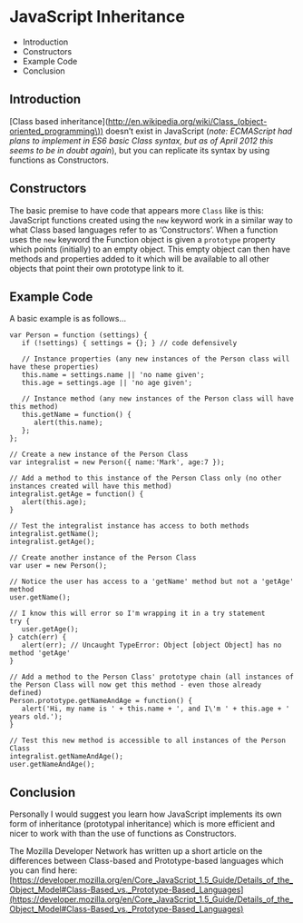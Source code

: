 # JavaScript Inheritance

- Introduction
- Constructors
- Example Code
- Conclusion

## Introduction

[Class based inheritance](http://en.wikipedia.org/wiki/Class_(object-oriented_programming\)) doesn’t exist in JavaScript (*note: ECMAScript had plans to implement in ES6 basic Class syntax, but as of April 2012 this seems to be in doubt again*), but you can replicate its syntax by using functions as Constructors.

## Constructors

The basic premise to have code that appears more `Class` like is this: JavaScript functions created using the `new` keyword work in a similar way to what Class based languages refer to as ‘Constructors’. When a function uses the `new` keyword the Function object is given a `prototype` property which points (initially) to an empty object. This empty object can then have methods and properties added to it which will be available to all other objects that point their own prototype link to it.

## Example Code

A basic example is as follows…

    var Person = function (settings) {
       if (!settings) { settings = {}; } // code defensively

       // Instance properties (any new instances of the Person class will have these properties)
       this.name = settings.name || 'no name given';
       this.age = settings.age || 'no age given';

       // Instance method (any new instances of the Person class will have this method)
       this.getName = function() {
          alert(this.name);
       };
    };

    // Create a new instance of the Person Class
    var integralist = new Person({ name:'Mark', age:7 });

    // Add a method to this instance of the Person Class only (no other instances created will have this method)
    integralist.getAge = function() {
       alert(this.age);
    }

    // Test the integralist instance has access to both methods
    integralist.getName();
    integralist.getAge();

    // Create another instance of the Person Class
    var user = new Person();

    // Notice the user has access to a 'getName' method but not a 'getAge' method
    user.getName();

    // I know this will error so I'm wrapping it in a try statement
    try {
       user.getAge();
    } catch(err) {
       alert(err); // Uncaught TypeError: Object [object Object] has no method 'getAge'
    }

    // Add a method to the Person Class' prototype chain (all instances of the Person Class will now get this method - even those already defined)
    Person.prototype.getNameAndAge = function() {
       alert('Hi, my name is ' + this.name + ', and I\'m ' + this.age + ' years old.');
    }

    // Test this new method is accessible to all instances of the Person Class
    integralist.getNameAndAge();
    user.getNameAndAge();

## Conclusion

Personally I would suggest you learn how JavaScript implements its own form of inheritance (prototypal inheritance) which is more efficient and nicer to work with than the use of functions as Constructors.

The Mozilla Developer Network has written up a short article on the differences between Class-based and Prototype-based languages which you can find here: [https://developer.mozilla.org/en/Core_JavaScript_1.5_Guide/Details_of_the_Object_Model#Class-Based_vs._Prototype-Based_Languages](https://developer.mozilla.org/en/Core_JavaScript_1.5_Guide/Details_of_the_Object_Model#Class-Based_vs._Prototype-Based_Languages)
